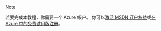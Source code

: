> [!NOTE]
> 若要完成本教程，你需要一个 Azure 帐户。 你可以<a href="http://www.windowsazure.com/pricing/member-offers/msdn-benefits-details/" target="_blank">激活 MSDN 订户权益</a>或<a href="http://www.windowsazure.com/pricing/free-trial/" target="_blank">在 Azure 中的免费试用版注册</a>。
> 
> 

